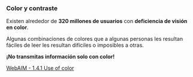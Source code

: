### Color y contraste

Existen alrededor de __320 millones de usuarios__ con __deficiencia de visión en color__. 

Algunas combinaciones de colores que a algunas personas les resultan fáciles de leer les resultan difíciles o imposibles a otras.

__¡No transmitas información solo con color!__

[WebAIM - 1.4.1 Use of color](https://webaim.org/standards/wcag/checklist#sc1.4.1)

